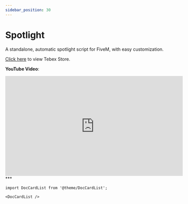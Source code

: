```yaml
---
sidebar_position: 30
---
```


# Spotlight

A standalone, automatic spotlight script for FiveM, with easy customization.

[Click here](https://store.inferno-collection.com/package/spotlight) to view Tebex Store.

**YouTube Video**:
<iframe width="560" height="315" src="https://www.youtube.com/embed/aR8QT05UrMQ?si=16TqUURjYjxwxBD5" title="YouTube video player" frameborder="0" allow="accelerometer; autoplay; clipboard-write; encrypted-media; gyroscope; picture-in-picture; web-share" referrerpolicy="strict-origin-when-cross-origin" allowfullscreen></iframe>
***

```mdx-code-block
import DocCardList from '@theme/DocCardList';

<DocCardList />
```
